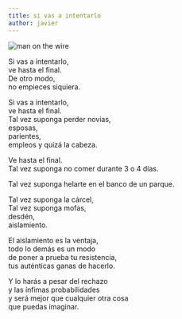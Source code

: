 ```yaml
---
title: si vas a intentarlo
author: javier
---
```

  

![man on the wire](img/manOnTheWire.jpg)  

Si vas a intentarlo,  
ve hasta el final.    
De otro modo,  
no empieces siquiera.  

Si vas a intentarlo,  
 ve hasta el final.  
Tal vez suponga perder novias,  
esposas,  
parientes,  
empleos y quizá la cabeza.  

Ve hasta el final.  
Tal vez suponga no comer
durante 3 o 4 días.  

Tal vez suponga helarte en el
banco de un parque.  

Tal vez suponga la cárcel,  
Tal vez suponga mofas,  
desdén,  
aislamiento.  

El aislamiento es la ventaja,  
todo lo demás es un modo  
de poner a prueba tu resistencia,  
tus auténticas ganas de hacerlo.   

Y lo harás a pesar del rechazo  
y las ínfimas probabilidades  
y será mejor que cualquier otra cosa  
que puedas imaginar.  

